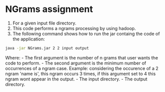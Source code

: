 # NGrams assignment

1. For a given input file directory.
2. This code performs a ngrams processing by using hadoop.
3. The following command shows how to run the jar containg the code of the application:
```bash
java -jar NGrams.jar 2 2 input output
```
   Where:
     - The first argument is the number of n grams that user wants the code to perform.
     - The second argument is the minimum number of occurrences of a ngram case. Example: considering the occurence of a 2 ngram 'name is', this ngram occurs 3 times, if this argument set to 4 this ngram wont appear in the output.
     - The input directory.
     - The output directory.
 
